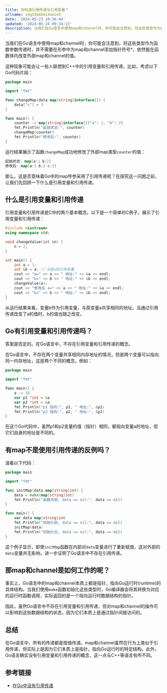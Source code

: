 ```yaml
---
title: 你知道引用传递与引用变量？
urlname: vdg53p6km14umie5
date: '2024-05-23 10:36:44'
updated: '2024-05-24 09:34:13'
description: 当我们在Go语言中使用map和channel时，你可能会注意到，将这些类型作为函数参数传递时，并不需要在形参中为map和channel添加指针符号*，依然能在函数体内改变外部map和channel的值。这种现象可能会让一些人联想到C++中的引用变量和引用传递。比如，考虑以下Go代码片段：pac...
---
```


当我们在Go语言中使用map和channel时，你可能会注意到，将这些类型作为函数参数传递时，并不需要在形参中为map和channel添加指针符号*，依然能在函数体内改变外部map和channel的值。

这种现象可能会让一些人联想到C++中的引用变量和引用传递。比如，考虑以下Go代码片段：

```go
package main

import "fmt"

func changeMap(data map[string]interface{}) {
	data["c"] = 3
}

func main() {
	counter := map[string]interface{}{"a": 1, "b": 2}
	fmt.Println("起始状态:", counter)
	changeMap(counter)
	fmt.Println("修改后:", counter)
}
```

运行结果展示了函数`changeMap`成功地修改了外部map类型`counter`的值：

```go
起始状态: map[a:1 b:2]
修改后: map[a:1 b:2 c:3]
```

那么，这是否意味着Go中的map传参采用了引用传递呢？在探究这一问题之前，让我们先回顾一下什么是引用变量和引用传递。

## 什么是引用变量和引用传递

引用变量和引用传递是C中的两个基本概念。以下是一个简单的C例子，展示了引用变量和引用传递：

```cpp
#include <iostream>
using namespace std;

void changeValue(int &n) {
    n = 2;
}

int main() {
    int a = 1;
    int &b = a; // b是a的引用变量
    cout << "a=" << a << " 地址:" << &a << endl;
    cout << "b=" << b << " 地址:" << &b << endl;
    changeValue(a);
    cout << "修改后 a=" << a << " 地址:" << &a << endl;
    cout << "b=" << b << " 地址:" << &b << endl;
}
```

从运行结果来看，变量b作为引用变量，与原变量a共享相同的地址。当通过引用传递改变了a的值时，b的值也随之改变。

## Go有引用变量和引用传递吗？

答案是否定的。在Go语言中，不存在引用变量和引用传递的概念。

在Go语言中，不存在两个变量共享相同内存地址的情况，但是两个变量可以指向同一内存地址，这是两个不同的概念。例如：

```go
package main

import "fmt"

func main() {
	a := 10
	var p1 *int = &a
	var p2 *int = &a
	fmt.Println("p1 指向:", p1, " 地址:", &p1)
	fmt.Println("p2 指向:", p2, " 地址:", &p2)
}
```

在这个Go代码中，虽然p1和p2变量的值（指针）相同，都指向变量a的地址，但它们自身的地址是不同的。

## 有map不是使用引用传递的反例吗？

请看以下代码：

```go
package main

import "fmt"

func initMap(data map[string]int) {
	data = make(map[string]int)
	fmt.Println("函数内部, data == nil:", data == nil)
}

func main() {
	var data map[string]int
	fmt.Println("初始化前, data == nil:", data == nil)
	initMap(data)
	fmt.Println("初始化后, data == nil:", data == nil)
}
```

这个例子显示，即使`initMap`函数在内部对`data`变量进行了重新赋值，这对外部的`data`变量并无影响，进一步证明了Go语言中不存在引用传递。

## 那map和channel是如何工作的呢？

事实上，Go语言中的map和channel本质上都是指针，指向Go运行时(runtime)的具体结构。当我们使用`make`函数初始化这些类型时，Go编译器会将其转换为对应的运行时函数调用，实际返回的是一个指向运行时数据结构的指针。

因此，虽然Go语言中不存在引用变量和引用传递，但对map和channel的操作可以影响到这些数据结构的状态，因为它们本质上是通过指针间接访问的。

## 总结

在Go语言中，所有的传递都是按值传递。map和channel虽然在行为上类似于引用传递，但实际上是因为它们本质上是指针，指向Go运行时的特定结构。此外，Go语言确实没有引用变量和引用传递的概念，这一点与C++等语言有所不同。

## 参考链接

- [在Go中没有引用传递](https://dave.cheney.net/2017/04/29/there-is-no-pass-by-reference-in-go)

